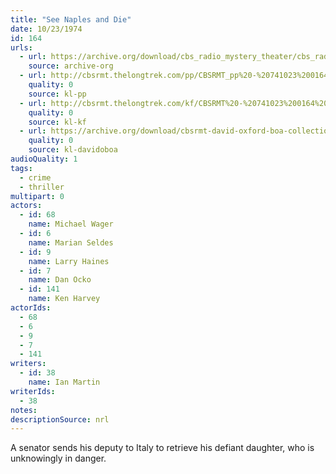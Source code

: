 ```yaml
---
title: "See Naples and Die"
date: 10/23/1974
id: 164
urls: 
  - url: https://archive.org/download/cbs_radio_mystery_theater/cbs_radio_mystery_theater-0151-0200.zip/cbs_radio_mystery_theater-0151-0200%2Fcbsrmt_0164_see_naples_and_die.mp3
    source: archive-org
  - url: http://cbsrmt.thelongtrek.com/pp/CBSRMT_pp%20-%20741023%200164%20See%20Naples%20and%20Die.mp3
    quality: 0
    source: kl-pp
  - url: http://cbsrmt.thelongtrek.com/kf/CBSRMT%20-%20741023%200164%20See%20Naples%20And%20Die_kf.mp3
    quality: 0
    source: kl-kf
  - url: https://archive.org/download/cbsrmt-david-oxford-boa-collection/CBSRMT-741023-0164-See-Naples-and-Die-(128-44)_WBBM-JE-{BoA}.mp3
    quality: 0
    source: kl-davidoboa
audioQuality: 1
tags: 
  - crime
  - thriller
multipart: 0
actors:  
  - id: 68
    name: Michael Wager  
  - id: 6
    name: Marian Seldes  
  - id: 9
    name: Larry Haines  
  - id: 7
    name: Dan Ocko  
  - id: 141
    name: Ken Harvey
actorIds:  
  - 68  
  - 6  
  - 9  
  - 7  
  - 141
writers:  
  - id: 38
    name: Ian Martin
writerIds:  
  - 38
notes: 
descriptionSource: nrl
---
```

A senator sends his deputy to Italy to retrieve his defiant daughter, who is unknowingly in danger.